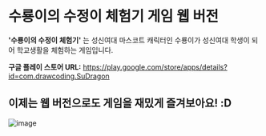 # 수룡이의 수정이 체험기 게임 웹 버전

**'수룡이의 수정이 체험기'** 는 성신여대 마스코트 캐릭터인 수룡이가 성신여대 학생이 되어 학교생활을 체험하는 게임입니다.


**구글 플레이 스토어 URL:** 
https://play.google.com/store/apps/details?id=com.drawcoding.SuDragon


## 이제는 **웹 버전**으로도 게임을 재밌게 즐겨보아요! :D

![image](https://user-images.githubusercontent.com/26517085/118211696-77f4c480-b4a7-11eb-84d4-f8fa1a41748a.png)

